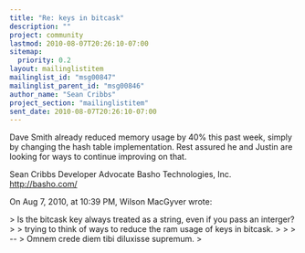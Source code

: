 ```yaml
---
title: "Re: keys in bitcask"
description: ""
project: community
lastmod: 2010-08-07T20:26:10-07:00
sitemap:
  priority: 0.2
layout: mailinglistitem
mailinglist_id: "msg00847"
mailinglist_parent_id: "msg00846"
author_name: "Sean Cribbs"
project_section: "mailinglistitem"
sent_date: 2010-08-07T20:26:10-07:00
---
```



Dave Smith already reduced memory usage by 40% this past week, simply by 
changing the hash table implementation. Rest assured he and Justin are looking 
for ways to continue improving on that.

Sean Cribbs 
Developer Advocate
Basho Technologies, Inc.
http://basho.com/

On Aug 7, 2010, at 10:39 PM, Wilson MacGyver wrote:

&gt; Is the bitcask key always treated as a string, even if you pass an interger?
&gt; 
&gt; trying to think of ways to reduce the ram usage of keys in bitcask.
&gt; 
&gt; 
&gt; -- 
&gt; Omnem crede diem tibi diluxisse supremum.
&gt; 
